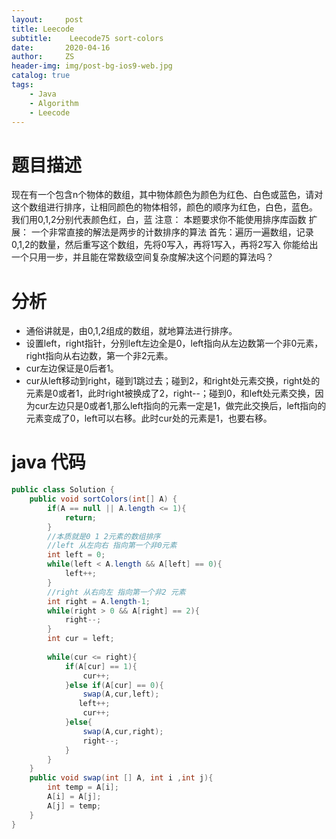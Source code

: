 ```yaml
---
layout:     post
title: Leecode
subtitle:    Leecode75 sort-colors
date:       2020-04-16
author:     ZS
header-img: img/post-bg-ios9-web.jpg
catalog: true
tags: 
    - Java
    - Algorithm
    - Leecode
---
```



# 题目描述
现在有一个包含n个物体的数组，其中物体颜色为颜色为红色、白色或蓝色，请对这个数组进行排序，让相同颜色的物体相邻，颜色的顺序为红色，白色，蓝色。
我们用0,1,2分别代表颜色红，白，蓝
注意：
本题要求你不能使用排序库函数
扩展：
一个非常直接的解法是两步的计数排序的算法
首先：遍历一遍数组，记录0,1,2的数量，然后重写这个数组，先将0写入，再将1写入，再将2写入
你能给出一个只用一步，并且能在常数级空间复杂度解决这个问题的算法吗？
# 分析
* 通俗讲就是，由0,1,2组成的数组，就地算法进行排序。
* 设置left，right指针，分别left左边全是0，left指向从左边数第一个非0元素，right指向从右边数，第一个非2元素。
* cur左边保证是0后者1。
* cur从left移动到right，碰到1跳过去；碰到2，和right处元素交换，right处的元素是0或者1，此时right被换成了2，right--；碰到0，和left处元素交换，因为cur左边只是0或者1,那么left指向的元素一定是1，做完此交换后，left指向的元素变成了0，left可以右移。此时cur处的元素是1，也要右移。
# java 代码
```java 
public class Solution {
    public void sortColors(int[] A) {
        if(A == null || A.length <= 1){
            return;
        }
        //本质就是0 1 2元素的数组排序
        //left 从左向右 指向第一个非0元素
        int left = 0;
        while(left < A.length && A[left] == 0){
            left++;
        }
        //right 从右向左 指向第一个非2 元素
        int right = A.length-1;
        while(right > 0 && A[right] == 2){
            right--;
        }
        int cur = left;
        
        while(cur <= right){
            if(A[cur] == 1){ 
                cur++;
            }else if(A[cur] == 0){
                swap(A,cur,left);
               left++;
                cur++;
            }else{               
                swap(A,cur,right);
                right--;               
            }
        }
    }    
    public void swap(int [] A, int i ,int j){
        int temp = A[i];
        A[i] = A[j];
        A[j] = temp;
    }
}
```